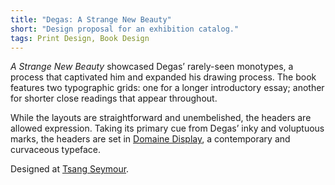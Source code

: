 ```yaml
---
title: "Degas: A Strange New Beauty"
short: "Design proposal for an exhibition catalog."
tags: Print Design, Book Design
---
```


*A Strange New Beauty* showcased Degas’ rarely-seen monotypes, a process that captivated him and expanded his drawing process. The book features two typographic grids: one for a longer introductory essay; another for shorter close readings that appear throughout.

While the layouts are straightforward and unembelished, the headers are allowed expression. Taking its primary cue from Degas’ inky and voluptuous marks, the headers are set in [Domaine Display](https://klim.co.nz/retail-fonts/domaine-display/), a contemporary and curvaceous typeface.

Designed at [Tsang Seymour](http://www.tsangseymour.com/).
